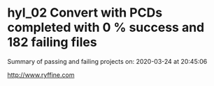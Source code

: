 # hyl_02 Convert with PCDs completed with 0 % success and 182 failing files

Summary of passing and failing projects on: 2020-03-24 at 20:45:06

http://www.ryffine.com
